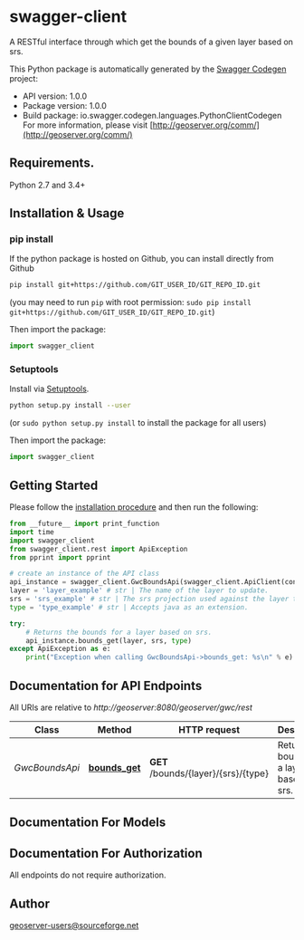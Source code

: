 # swagger-client
A RESTful interface through which get the bounds of a given layer based on srs.

This Python package is automatically generated by the [Swagger Codegen](https://github.com/swagger-api/swagger-codegen) project:

- API version: 1.0.0
- Package version: 1.0.0
- Build package: io.swagger.codegen.languages.PythonClientCodegen
For more information, please visit [http://geoserver.org/comm/](http://geoserver.org/comm/)

## Requirements.

Python 2.7 and 3.4+

## Installation & Usage
### pip install

If the python package is hosted on Github, you can install directly from Github

```sh
pip install git+https://github.com/GIT_USER_ID/GIT_REPO_ID.git
```
(you may need to run `pip` with root permission: `sudo pip install git+https://github.com/GIT_USER_ID/GIT_REPO_ID.git`)

Then import the package:
```python
import swagger_client 
```

### Setuptools

Install via [Setuptools](http://pypi.python.org/pypi/setuptools).

```sh
python setup.py install --user
```
(or `sudo python setup.py install` to install the package for all users)

Then import the package:
```python
import swagger_client
```

## Getting Started

Please follow the [installation procedure](#installation--usage) and then run the following:

```python
from __future__ import print_function
import time
import swagger_client
from swagger_client.rest import ApiException
from pprint import pprint

# create an instance of the API class
api_instance = swagger_client.GwcBoundsApi(swagger_client.ApiClient(configuration))
layer = 'layer_example' # str | The name of the layer to update.
srs = 'srs_example' # str | The srs projection used against the layer to find the bounds such as EPSG:4326
type = 'type_example' # str | Accepts java as an extension.

try:
    # Returns the bounds for a layer based on srs.
    api_instance.bounds_get(layer, srs, type)
except ApiException as e:
    print("Exception when calling GwcBoundsApi->bounds_get: %s\n" % e)

```

## Documentation for API Endpoints

All URIs are relative to *http://geoserver:8080/geoserver/gwc/rest*

Class | Method | HTTP request | Description
------------ | ------------- | ------------- | -------------
*GwcBoundsApi* | [**bounds_get**](docs/GwcBoundsApi.md#bounds_get) | **GET** /bounds/{layer}/{srs}/{type} | Returns the bounds for a layer based on srs.


## Documentation For Models



## Documentation For Authorization

 All endpoints do not require authorization.


## Author

geoserver-users@sourceforge.net

